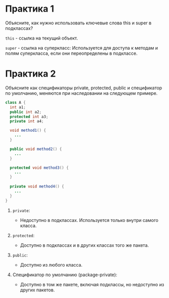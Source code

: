 # Практика 1

Объясните, как нужно использовать ключевые слова this и super в подклассах?

`this` - ссылка на текущий объект.

`super` - ссылка на суперкласс: Используется для доступа к методам и полям суперкласса, если они переопределены в подклассе.

# Практика 2

Объясните как спецификаторы private, protected, public и спецификатор по умолчанию, меняются при наследовании на следующем примере.

```java
class A {
  int a1;
  public int a2;
  protected int a3;
  private int a4;

  void method1() {
    ...
  }

  public void method2() {
    ...
  }

  protected void method3() {
    ...
  }
  
  private void method4() {
    ...
  }
}
```

1. `private`: 
   - Недоступно в подклассах. Используется только внутри самого класса.

2. `protected`: 
   - Доступно в подклассах и в других классах того же пакета.

3. `public`: 
   - Доступно из любого класса.

4. Спецификатор по умолчанию (package-private): 
   - Доступно в том же пакете, включая подклассы, но недоступно из других пакетов.

